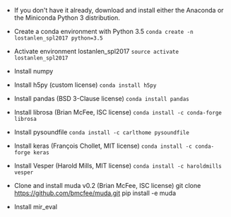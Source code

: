 * If you don't have it already, download and install either the Anaconda or the Miniconda Python 3 distribution.

* Create a conda environment with Python 3.5
`conda create -n lostanlen_spl2017 python=3.5`

* Activate environment lostanlen_spl2017
`source activate lostanlen_spl2017`

* Install numpy 

* Install h5py (custom license)
`conda install h5py`

* Install pandas (BSD 3-Clause license)
`conda install pandas`

* Install librosa (Brian McFee, ISC license)
`conda install -c conda-forge librosa`

* Install pysoundfile
`conda install -c carlthome pysoundfile`

* Install keras (François Chollet, MIT license)
`conda install -c conda-forge keras`

* Install Vesper (Harold Mills, MIT license)
`conda install -c haroldmills vesper`

* Clone and install muda v0.2 (Brian McFee, ISC license)
git clone https://github.com/bmcfee/muda.git
pip install -e muda

* Install mir_eval